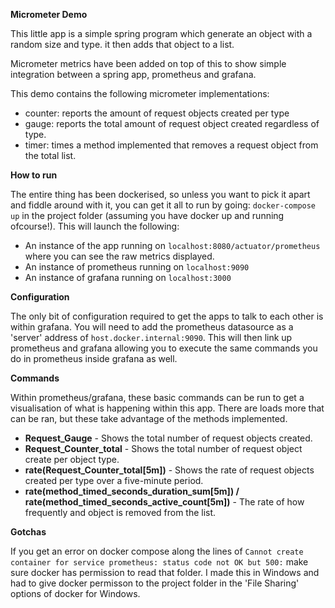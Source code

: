 **Micrometer Demo**

This little app is a simple spring program which generate an object with a random size and type. it then adds that object to a list.

Micrometer metrics have been added on top of this to show simple integration between a spring app, prometheus and grafana.

This demo contains the following micrometer implementations:

- counter: reports the amount of request objects created per type
- gauge: reports the total amount of request object created regardless of type.
- timer: times a method implemented that removes a request object from the total list.

**How to run**

The entire thing has been dockerised, so unless you want to pick it apart and fiddle around with it, you can get it all to run by going:
`docker-compose up` in the project folder (assuming you have docker up and running ofcourse!). This will launch the following:

- An instance of the app running on `localhost:8080/actuator/prometheus` where you can see the raw metrics displayed.
- An instance of prometheus running on `localhost:9090`
- An instance of grafana running on `localhost:3000`

**Configuration**

The only bit of configuration required to get the apps to talk to each other is within grafana. You will need to add the prometheus datasource as a 'server' address of `host.docker.internal:9090`. This will then link up prometheus and grafana allowing you to execute the same commands you do in prometheus inside grafana as well. 

**Commands**

Within prometheus/grafana, these basic commands can be run to get a visualisation of what is happening within this app. There are loads more that can be ran, but these take advantage of the methods implemented.

- **Request_Gauge** - Shows the total number of request objects created.
- **Request_Counter_total** - Shows the total number of request object create per object type.
- **rate(Request_Counter_total[5m])** - Shows the rate of request objects created per type over a five-minute period.
- **rate(method_timed_seconds_duration_sum[5m]) / rate(method_timed_seconds_active_count[5m])** - The rate of how frequently and object is removed from the list.

**Gotchas**

If you get an error on docker compose along the lines of `Cannot create container for service prometheus: status code not OK but 500:` make sure docker has permission to read that folder. I made this in Windows and had to give docker permisson to the project folder in the 'File Sharing' options of docker for Windows.